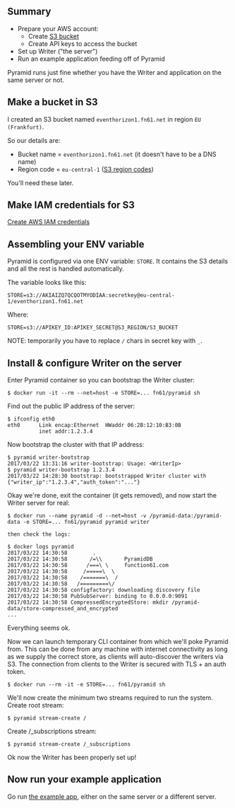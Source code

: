 Summary
-------

- Prepare your AWS account:
	- Create [S3 bucket](https://aws.amazon.com/s3/)
	- Create API keys to access the bucket
- Set up Writer ("the server")
- Run an example application feeding off of Pyramid

Pyramid runs just fine whether you have the Writer and application on the same server or not.


Make a bucket in S3
-------------------

I created an S3 bucket named `eventhorizon1.fn61.net` in region `EU (Frankfurt)`.

So our details are:

- Bucket name = `eventhorizon1.fn61.net` (it doesn't have to be a DNS name)
- Region code = `eu-central-1` ([S3 region codes](http://docs.aws.amazon.com/general/latest/gr/rande.html#s3_region))

You'll need these later.


Make IAM credentials for S3
---------------------------

[Create AWS IAM credentials](configuring/create-aws-iam-credentials.md)


Assembling your ENV variable
----------------------------

Pyramid is configured via one ENV variable: `STORE`. It contains the S3 details
and all the rest is handled automatically.

The variable looks like this:

```
STORE=s3://AKIAIZQ7QCQOTMYODIAA:secretkey@eu-central-1/eventhorizon1.fn61.net
```

Where:

```
STORE=s3://APIKEY_ID:APIKEY_SECRET@S3_REGION/S3_BUCKET
```

NOTE: temporarily you have to replace `/` chars in secret key with `_`.


Install & configure Writer on the server
----------------------------------------

Enter Pyramid container so you can bootstrap the Writer cluster:

```
$ docker run -it --rm --net=host -e STORE=... fn61/pyramid sh
```

Find out the public IP address of the server:

```
$ ifconfig eth0
eth0      Link encap:Ethernet  HWaddr 06:2B:12:10:B3:0B
          inet addr:1.2.3.4
```

Now bootstrap the cluster with that IP address:

```
$ pyramid writer-bootstrap
2017/03/22 13:31:16 writer-bootstrap: Usage: <WriterIp>
$ pyramid writer-bootstrap 1.2.3.4
2017/03/22 14:28:30 bootstrap: bootstrapped Writer cluster with {"writer_ip":"1.2.3.4","auth_token":"..."}
```

Okay we're done, exit the container (it gets removed),
and now start the Writer server for real:

```
$ docker run --name pyramid -d --net=host -v /pyramid-data:/pyramid-data -e STORE=... fn61/pyramid pyramid writer

then check the logs:

$ docker logs pyramid
2017/03/22 14:30:58        .
2017/03/22 14:30:58       /=\\       PyramidDB
2017/03/22 14:30:58      /===\ \     function61.com
2017/03/22 14:30:58     /=====\  \
2017/03/22 14:30:58    /=======\  /
2017/03/22 14:30:58   /=========\/
2017/03/22 14:30:58 configfactory: downloading discovery file
2017/03/22 14:30:58 PubSubServer: binding to 0.0.0.0:9091
2017/03/22 14:30:58 CompressedEncryptedStore: mkdir /pyramid-data/store-compressed_and_encrypted
...
```

Everything seems ok.

Now we can launch temporary CLI container from which we'll poke Pyramid from.
This can be done from any machine with internet connectivity as long as we supply
the correct store, as clients will auto-discover the writers via S3.
The connection from clients to the Writer is secured with TLS + an auth token.

```
$ docker run --rm -it -e STORE=... fn61/pyramid sh
```

We'll now create the minimum two streams required to run the system. Create root stream:

```
$ pyramid stream-create /
```

Create /_subscriptions stream:

```
$ pyramid stream-create /_subscriptions
```

Ok now the Writer has been properly set up!


Now run your example application
--------------------------------

Go run [the example app](https://github.com/function61/pyramid-exampleapp-go),
either on the same server or a different server.
